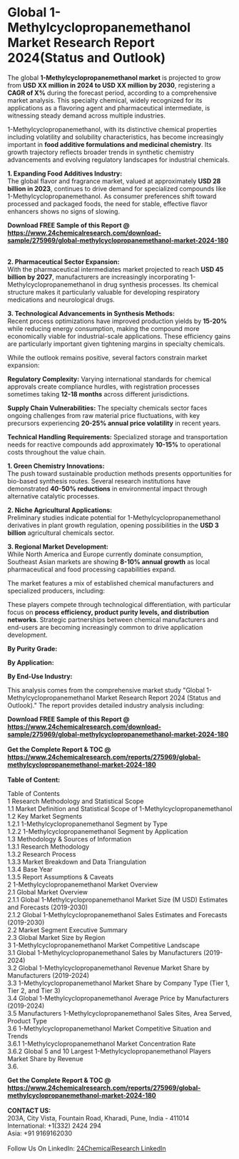 <h1>Global 1-Methylcyclopropanemethanol Market Research Report 2024(Status and Outlook)</h1><p>The global <strong>1-Methylcyclopropanemethanol market</strong> is projected to grow from <strong>USD XX million in 2024 to USD XX million by 2030</strong>, registering a <strong>CAGR of X%</strong> during the forecast period, according to a comprehensive market analysis. This specialty chemical, widely recognized for its applications as a flavoring agent and pharmaceutical intermediate, is witnessing steady demand across multiple industries.</p><p>1-Methylcyclopropanemethanol, with its distinctive chemical properties including volatility and solubility characteristics, has become increasingly important in <strong>food additive formulations and medicinal chemistry</strong>. Its growth trajectory reflects broader trends in synthetic chemistry advancements and evolving regulatory landscapes for industrial chemicals.</p><p><strong>1. Expanding Food Additives Industry:</strong><br>
The global flavor and fragrance market, valued at approximately <strong>USD 28 billion in 2023</strong>, continues to drive demand for specialized compounds like 1-Methylcyclopropanemethanol. As consumer preferences shift toward processed and packaged foods, the need for stable, effective flavor enhancers shows no signs of slowing.</p><div><b>Download FREE Sample of this Report @ 
            <a href="https://www.24chemicalresearch.com/download-sample/275969/global-methylcyclopropanemethanol-market-2024-180">
            https://www.24chemicalresearch.com/download-sample/275969/global-methylcyclopropanemethanol-market-2024-180</a></b></div><br><p><strong>2. Pharmaceutical Sector Expansion:</strong><br>
With the pharmaceutical intermediates market projected to reach <strong>USD 45 billion by 2027</strong>, manufacturers are increasingly incorporating 1-Methylcyclopropanemethanol in drug synthesis processes. Its chemical structure makes it particularly valuable for developing respiratory medications and neurological drugs.</p><p><strong>3. Technological Advancements in Synthesis Methods:</strong><br>
Recent process optimizations have improved production yields by <strong>15-20%</strong> while reducing energy consumption, making the compound more economically viable for industrial-scale applications. These efficiency gains are particularly important given tightening margins in specialty chemicals.</p><p>While the outlook remains positive, several factors constrain market expansion:</p><p><strong>Regulatory Complexity:</strong> Varying international standards for chemical approvals create compliance hurdles, with registration processes sometimes taking <strong>12-18 months</strong> across different jurisdictions.</p><p><strong>Supply Chain Vulnerabilities:</strong> The specialty chemicals sector faces ongoing challenges from raw material price fluctuations, with key precursors experiencing <strong>20-25% annual price volatility</strong> in recent years.</p><p><strong>Technical Handling Requirements:</strong> Specialized storage and transportation needs for reactive compounds add approximately <strong>10-15%</strong> to operational costs throughout the value chain.</p><p><strong>1. Green Chemistry Innovations:</strong><br>
The push toward sustainable production methods presents opportunities for bio-based synthesis routes. Several research institutions have demonstrated <strong>40-50% reductions</strong> in environmental impact through alternative catalytic processes.</p><p><strong>2. Niche Agricultural Applications:</strong><br>
Preliminary studies indicate potential for 1-Methylcyclopropanemethanol derivatives in plant growth regulation, opening possibilities in the <strong>USD 3 billion</strong> agricultural chemicals sector.</p><p><strong>3. Regional Market Development:</strong><br>
While North America and Europe currently dominate consumption, Southeast Asian markets are showing <strong>8-10% annual growth</strong> as local pharmaceutical and food processing capabilities expand.</p><p>The market features a mix of established chemical manufacturers and specialized producers, including:</p><p>These players compete through technological differentiation, with particular focus on <strong>process efficiency, product purity levels, and distribution networks</strong>. Strategic partnerships between chemical manufacturers and end-users are becoming increasingly common to drive application development.</p><p><strong>By Purity Grade:</strong></p><p><strong>By Application:</strong></p><p><strong>By End-Use Industry:</strong></p><p>This analysis comes from the comprehensive market study "Global 1-Methylcyclopropanemethanol Market Research Report 2024 (Status and Outlook)." The report provides detailed industry analysis including:</p><div><b>Download FREE Sample of this Report @ 
            <a href="https://www.24chemicalresearch.com/download-sample/275969/global-methylcyclopropanemethanol-market-2024-180">
            https://www.24chemicalresearch.com/download-sample/275969/global-methylcyclopropanemethanol-market-2024-180</a></b></div><br><div><b>Get the Complete Report & TOC @ 
            <a href="https://www.24chemicalresearch.com/reports/275969/global-methylcyclopropanemethanol-market-2024-180">
            https://www.24chemicalresearch.com/reports/275969/global-methylcyclopropanemethanol-market-2024-180</a></b></div><br>
            <b>Table of Content:</b><p>Table of Contents<br />
1 Research Methodology and Statistical Scope<br />
1.1 Market Definition and Statistical Scope of 1-Methylcyclopropanemethanol<br />
1.2 Key Market Segments<br />
1.2.1 1-Methylcyclopropanemethanol Segment by Type<br />
1.2.2 1-Methylcyclopropanemethanol Segment by Application<br />
1.3 Methodology & Sources of Information<br />
1.3.1 Research Methodology<br />
1.3.2 Research Process<br />
1.3.3 Market Breakdown and Data Triangulation<br />
1.3.4 Base Year<br />
1.3.5 Report Assumptions & Caveats<br />
2 1-Methylcyclopropanemethanol Market Overview<br />
2.1 Global Market Overview<br />
2.1.1 Global 1-Methylcyclopropanemethanol Market Size (M USD) Estimates and Forecasts (2019-2030)<br />
2.1.2 Global 1-Methylcyclopropanemethanol Sales Estimates and Forecasts (2019-2030)<br />
2.2 Market Segment Executive Summary<br />
2.3 Global Market Size by Region<br />
3 1-Methylcyclopropanemethanol Market Competitive Landscape<br />
3.1 Global 1-Methylcyclopropanemethanol Sales by Manufacturers (2019-2024)<br />
3.2 Global 1-Methylcyclopropanemethanol Revenue Market Share by Manufacturers (2019-2024)<br />
3.3 1-Methylcyclopropanemethanol Market Share by Company Type (Tier 1, Tier 2, and Tier 3)<br />
3.4 Global 1-Methylcyclopropanemethanol Average Price by Manufacturers (2019-2024)<br />
3.5 Manufacturers 1-Methylcyclopropanemethanol Sales Sites, Area Served, Product Type<br />
3.6 1-Methylcyclopropanemethanol Market Competitive Situation and Trends<br />
3.6.1 1-Methylcyclopropanemethanol Market Concentration Rate<br />
3.6.2 Global 5 and 10 Largest 1-Methylcyclopropanemethanol Players Market Share by Revenue<br />
3.6.</p><div><b>Get the Complete Report & TOC @ 
            <a href="https://www.24chemicalresearch.com/reports/275969/global-methylcyclopropanemethanol-market-2024-180">
            https://www.24chemicalresearch.com/reports/275969/global-methylcyclopropanemethanol-market-2024-180</a></b></div><br><b>CONTACT US:</b><br>
            203A, City Vista, Fountain Road, Kharadi, Pune, India - 411014<br>
            International: +1(332) 2424 294<br>
            Asia: +91 9169162030 <br><br>
            Follow Us On LinkedIn: <a href="https://www.linkedin.com/company/24chemicalresearch/">24ChemicalResearch LinkedIn</a>